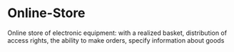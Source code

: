 # Online-Store
Online store of electronic equipment: with a realized basket, distribution of access rights, the ability to make orders, specify information about goods
